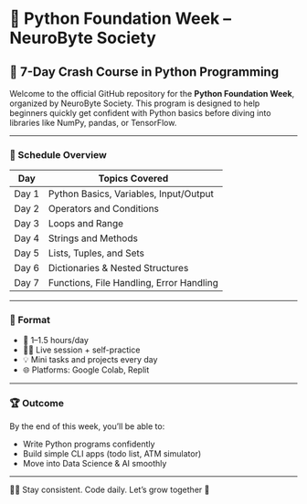 # 🐍 Python Foundation Week – NeuroByte Society

## 🚀 7-Day Crash Course in Python Programming

Welcome to the official GitHub repository for the **Python Foundation Week**, organized by NeuroByte Society. This program is designed to help beginners quickly get confident with Python basics before diving into libraries like NumPy, pandas, or TensorFlow.

---

### 📅 Schedule Overview

| Day | Topics Covered |
|-----|----------------|
| Day 1 | Python Basics, Variables, Input/Output |
| Day 2 | Operators and Conditions |
| Day 3 | Loops and Range |
| Day 4 | Strings and Methods |
| Day 5 | Lists, Tuples, and Sets |
| Day 6 | Dictionaries & Nested Structures |
| Day 7 | Functions, File Handling, Error Handling |

---

### 🧠 Format

- 📍 1–1.5 hours/day
- 👨‍🏫 Live session + self-practice
- 💡 Mini tasks and projects every day
- 🌐 Platforms: Google Colab, Replit

---

### 🏆 Outcome

By the end of this week, you’ll be able to:
- Write Python programs confidently
- Build simple CLI apps (todo list, ATM simulator)
- Move into Data Science & AI smoothly

---

👨‍🎓 Stay consistent. Code daily. Let’s grow together 🚀
